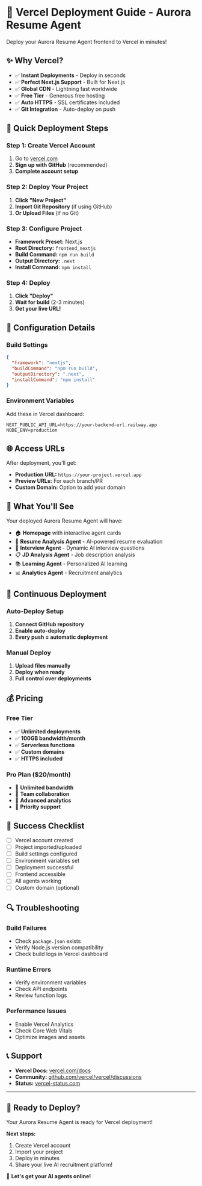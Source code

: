 # 🚀 Vercel Deployment Guide - Aurora Resume Agent

Deploy your Aurora Resume Agent frontend to Vercel in minutes!

## ✨ Why Vercel?

- ✅ **Instant Deployments** - Deploy in seconds
- ✅ **Perfect Next.js Support** - Built for Next.js
- ✅ **Global CDN** - Lightning fast worldwide
- ✅ **Free Tier** - Generous free hosting
- ✅ **Auto HTTPS** - SSL certificates included
- ✅ **Git Integration** - Auto-deploy on push

## 🚀 Quick Deployment Steps

### Step 1: Create Vercel Account
1. Go to [vercel.com](https://vercel.com)
2. **Sign up with GitHub** (recommended)
3. **Complete account setup**

### Step 2: Deploy Your Project
1. **Click "New Project"**
2. **Import Git Repository** (if using GitHub)
3. **Or Upload Files** (if no Git)

### Step 3: Configure Project
- **Framework Preset:** Next.js
- **Root Directory:** `frontend_nextjs`
- **Build Command:** `npm run build`
- **Output Directory:** `.next`
- **Install Command:** `npm install`

### Step 4: Deploy
1. **Click "Deploy"**
2. **Wait for build** (2-3 minutes)
3. **Get your live URL!**

## 🔧 Configuration Details

### Build Settings
```json
{
  "framework": "nextjs",
  "buildCommand": "npm run build",
  "outputDirectory": ".next",
  "installCommand": "npm install"
}
```

### Environment Variables
Add these in Vercel dashboard:
```env
NEXT_PUBLIC_API_URL=https://your-backend-url.railway.app
NODE_ENV=production
```

## 🌐 Access URLs

After deployment, you'll get:
- **Production URL:** `https://your-project.vercel.app`
- **Preview URLs:** For each branch/PR
- **Custom Domain:** Option to add your domain

## 📱 What You'll See

Your deployed Aurora Resume Agent will have:
- 🏠 **Homepage** with interactive agent cards
- 🤖 **Resume Analysis Agent** - AI-powered resume evaluation
- 💬 **Interview Agent** - Dynamic AI interview questions
- 📋 **JD Analysis Agent** - Job description analysis
- 📚 **Learning Agent** - Personalized AI learning
- 📊 **Analytics Agent** - Recruitment analytics

## 🔄 Continuous Deployment

### Auto-Deploy Setup
1. **Connect GitHub repository**
2. **Enable auto-deploy**
3. **Every push = automatic deployment**

### Manual Deploy
1. **Upload files manually**
2. **Deploy when ready**
3. **Full control over deployments**

## 💰 Pricing

### Free Tier
- ✅ **Unlimited deployments**
- ✅ **100GB bandwidth/month**
- ✅ **Serverless functions**
- ✅ **Custom domains**
- ✅ **HTTPS included**

### Pro Plan ($20/month)
- 🚀 **Unlimited bandwidth**
- 🚀 **Team collaboration**
- 🚀 **Advanced analytics**
- 🚀 **Priority support**

## 🎯 Success Checklist

- [ ] Vercel account created
- [ ] Project imported/uploaded
- [ ] Build settings configured
- [ ] Environment variables set
- [ ] Deployment successful
- [ ] Frontend accessible
- [ ] All agents working
- [ ] Custom domain (optional)

## 🔍 Troubleshooting

### Build Failures
- Check `package.json` exists
- Verify Node.js version compatibility
- Check build logs in Vercel dashboard

### Runtime Errors
- Verify environment variables
- Check API endpoints
- Review function logs

### Performance Issues
- Enable Vercel Analytics
- Check Core Web Vitals
- Optimize images and assets

## 📞 Support

- **Vercel Docs:** [vercel.com/docs](https://vercel.com/docs)
- **Community:** [github.com/vercel/vercel/discussions](https://github.com/vercel/vercel/discussions)
- **Status:** [vercel-status.com](https://vercel-status.com)

---

## 🎉 Ready to Deploy?

Your Aurora Resume Agent is ready for Vercel deployment!

**Next steps:**
1. Create Vercel account
2. Import your project
3. Deploy in minutes
4. Share your live AI recruitment platform!

🚀 **Let's get your AI agents online!**
